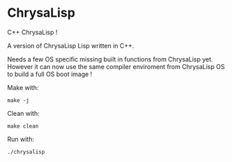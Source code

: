 # ChrysaLisp

C++ ChrysaLisp !

A version of ChrysaLisp Lisp written in C++.

Needs a few OS specific missing built in functions from ChrysaLisp yet. However
it can now use the same compiler enviroment from ChrysaLisp OS to build a full
OS boot image !


Make with:

```
make -j
```

Clean with:

```
make clean
```

Run with:

```
./chrysalisp
```
